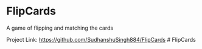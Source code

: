 # FlipCards
A game of flipping and matching the cards

Project Link: https://github.com/SudhanshuSingh884/FlipCards
#   F l i p C a r d s 
 
 
